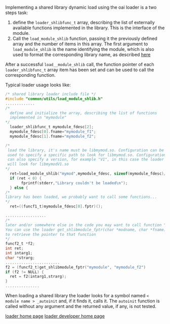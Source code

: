Implementing a shared library dynamic load using the oai loader  is a two steps task:
1.  define the `loader_shlibfunc_t` array, describing the list of externally available functions implemented in the library. This is the interface of the module.
1.  Call the `load_module_shlib` function, passing it the previously defined array and the number of items in this array. The first argument to `load_module_shlib` is the name identifying the module, which is also used to format the corresponding library name, as described [here](loader/rtusage#shared-library-names)

After a successful `load__module_shlib` call, the function pointer of each `loader_shlibfunc_t` array item has been set and can be used to call the corresponding function.

Typical loader usage looks like:

```c
/* shared library loader include file */
#include "common/utils/load_module_shlib.h"
.............
/*
  define and initialize the array, describing the list of functions
  implemented in "mymodule"
*/
  loader_shlibfunc_t mymodule_fdesc[2];
  mymodule_fdesc[0].fname="mymodule_f1";
  mymodule_fdesc[1].fname="mymodule_f2";

/*
 load the library, it's name must be libmymod.so. Configuration can be
 used to specify a specific path to look for libmymod.so. Configuration
 can also specify a version, for example "V1", in this case the loader
 will look for libmymodV1.so
*/
  ret=load_module_shlib("mymod",mymodule_fdesc, sizeof(mymodule_fdesc)/sizeof(loader_shlibfunc_t));
  if (ret < 0) {
       fprintf(stderr,"Library couldn't be loaded\n");
  } else {
/*
library has been loaded, we probably want to call some functions...
*/
  ret=((funcf1_t)mymodule_fdesc[0].fptr)();

..................
/*
later and/or somewhere else in the code you may want to call function "mymodule_f2"
You can use the loader get_shlibmodule_fptr(char *modname, char *fname) function
to retrieve the pointer to that function
*/
funcf2_t *f2;
int ret;
int intarg1;
char *strarg;
........................
f2 = (funcf2_t)get_shlibmodule_fptr("mymodule", "mymodule_f2")
if (f2 != NULL) {
  ret = f2(intarg1,strarg);
}
...............
```
When loading a shared library the loader looks for a symbol named `< module name > _autoinit` and, if it finds it, calls it. The `autoinit` function is called without any argument and the returned value, if any, is not tested.

[loader home page](../loader.md)
[loader developer home page](../../loader/devusage.md)
